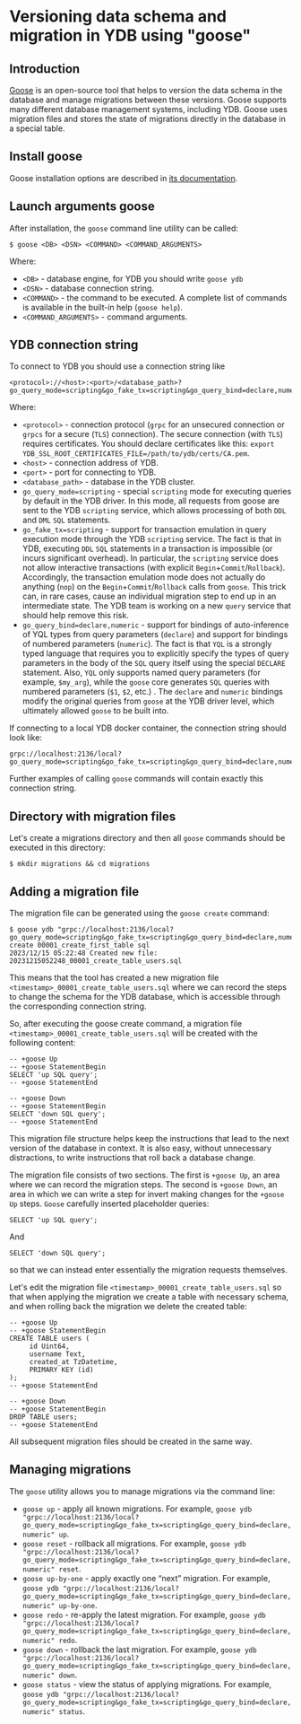# Versioning data schema and migration in YDB using "goose"

## Introduction

[Goose](https://github.com/pressly/goose) is an open-source tool that helps to version the data schema in the database and manage migrations between these versions. Goose supports many different database management systems, including YDB. Goose uses migration files and stores the state of migrations directly in the database in a special table.

## Install goose

Goose installation options are described in [its documentation](https://github.com/pressly/goose/blob/master/README.md#install).

## Launch arguments goose

After installation, the `goose` command line utility can be called:

```
$ goose <DB> <DSN> <COMMAND> <COMMAND_ARGUMENTS>
```

Where:
- `<DB>` - database engine, for YDB you should write `goose ydb`
- `<DSN>` - database connection string.
- `<COMMAND>` - the command to be executed. A complete list of commands is available in the built-in help (`goose help`).
- `<COMMAND_ARGUMENTS>` - command arguments.

## YDB connection string

To connect to YDB you should use a connection string like

```
<protocol>://<host>:<port>/<database_path>?go_query_mode=scripting&go_fake_tx=scripting&go_query_bind=declare,numeric
```

Where:
- `<protocol>` - connection protocol (`grpc` for an unsecured connection or `grpcs` for a secure (`TLS`) connection). The secure connection (with `TLS`) requires certificates. You should declare certificates like this: `export YDB_SSL_ROOT_CERTIFICATES_FILE=/path/to/ydb/certs/CA.pem`.
- `<host>` - connection address of YDB.
- `<port>` - port for connecting to YDB.
- `<database_path>` - database in the YDB cluster.
- `go_query_mode=scripting` - special `scripting` mode for executing queries by default in the YDB driver. In this mode, all requests from goose are sent to the YDB `scripting` service, which allows processing of both `DDL` and `DML` `SQL` statements.
- `go_fake_tx=scripting` - support for transaction emulation in query execution mode through the YDB `scripting` service. The fact is that in YDB, executing `DDL` `SQL` statements in a transaction is impossible (or incurs significant overhead). In particular, the `scripting` service does not allow interactive transactions (with explicit `Begin`+`Commit`/`Rollback`). Accordingly, the transaction emulation mode does not actually do anything (`nop`) on the `Begin`+`Commit`/`Rollback` calls from `goose`. This trick can, in rare cases, cause an individual migration step to end up in an intermediate state. The YDB team is working on a new `query` service that should help remove this risk.
- `go_query_bind=declare,numeric` - support for bindings of auto-inference of YQL types from query parameters (`declare`) and support for bindings of numbered parameters (`numeric`). The fact is that `YQL` is a strongly typed language that requires you to explicitly specify the types of query parameters in the body of the `SQL` query itself using the special `DECLARE` statement. Also, `YQL` only supports named query parameters (for example, `$my_arg`), while the `goose` core generates `SQL` queries with numbered parameters (`$1`, `$2`, etc.) . The `declare` and `numeric` bindings modify the original queries from `goose` at the YDB driver level, which ultimately allowed `goose` to be built into.

If connecting to a local YDB docker container, the connection string should look like:

```
grpc://localhost:2136/local?go_query_mode=scripting&go_fake_tx=scripting&go_query_bind=declare,numeric
```

Further examples of calling `goose` commands will contain exactly this connection string.

## Directory with migration files

Let's create a migrations directory and then all `goose` commands should be executed in this directory:

```
$ mkdir migrations && cd migrations
```

## Adding a migration file

The migration file can be generated using the `goose create` command:

```
$ goose ydb "grpc://localhost:2136/local?go_query_mode=scripting&go_fake_tx=scripting&go_query_bind=declare,numeric" create 00001_create_first_table sql
2023/12/15 05:22:48 Created new file: 20231215052248_00001_create_table_users.sql
```

This means that the tool has created a new migration file `<timestamp>_00001_create_table_users.sql` where we can record the steps to change the schema for the YDB database, which is accessible through the corresponding connection string.

So, after executing the goose create command, a migration file `<timestamp>_00001_create_table_users.sql` will be created with the following content:

```
-- +goose Up
-- +goose StatementBegin
SELECT 'up SQL query';
-- +goose StatementEnd

-- +goose Down
-- +goose StatementBegin
SELECT 'down SQL query';
-- +goose StatementEnd
```

This migration file structure helps keep the instructions that lead to the next version of the database in context. It is also easy, without unnecessary distractions, to write instructions that roll back a database change.

The migration file consists of two sections. The first is `+goose Up`, an area where we can record the migration steps. The second is `+goose Down`, an area in which we can write a step for invert making changes for the `+goose Up` steps. `Goose` carefully inserted placeholder queries:

```
SELECT 'up SQL query';
```

And

```
SELECT 'down SQL query';
```

so that we can instead enter essentially the migration requests themselves.

Let's edit the migration file `<timestamp>_00001_create_table_users.sql` so that when applying the migration we create a table with necessary schema, and when rolling back the migration we delete the created table:

```
-- +goose Up
-- +goose StatementBegin
CREATE TABLE users (
     id Uint64,
     username Text,
     created_at TzDatetime,
     PRIMARY KEY (id)
);
-- +goose StatementEnd

-- +goose Down
-- +goose StatementBegin
DROP TABLE users;
-- +goose StatementEnd
```

All subsequent migration files should be created in the same way.

## Managing migrations

The `goose` utility allows you to manage migrations via the command line:
- `goose up` - apply all known migrations. For example, `goose ydb "grpc://localhost:2136/local?go_query_mode=scripting&go_fake_tx=scripting&go_query_bind=declare,numeric" up`.
- `goose reset` - rollback all migrations. For example, `goose ydb "grpc://localhost:2136/local?go_query_mode=scripting&go_fake_tx=scripting&go_query_bind=declare,numeric" reset`.
- `goose up-by-one` - apply exactly one “next” migration. For example, `goose ydb "grpc://localhost:2136/local?go_query_mode=scripting&go_fake_tx=scripting&go_query_bind=declare,numeric" up-by-one`.
- `goose redo` - re-apply the latest migration. For example, `goose ydb "grpc://localhost:2136/local?go_query_mode=scripting&go_fake_tx=scripting&go_query_bind=declare,numeric" redo`.
- `goose down` - rollback the last migration. For example, `goose ydb "grpc://localhost:2136/local?go_query_mode=scripting&go_fake_tx=scripting&go_query_bind=declare,numeric" down`.
- `goose status` - view the status of applying migrations. For example, `goose ydb "grpc://localhost:2136/local?go_query_mode=scripting&go_fake_tx=scripting&go_query_bind=declare,numeric" status`.

